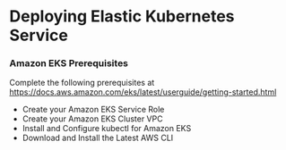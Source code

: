 # Deploying Elastic Kubernetes Service

### Amazon EKS Prerequisites

Complete the following prerequisites at https://docs.aws.amazon.com/eks/latest/userguide/getting-started.html

* Create your Amazon EKS Service Role
* Create your Amazon EKS Cluster VPC
* Install and Configure kubectl for Amazon EKS
* Download and Install the Latest AWS CLI
